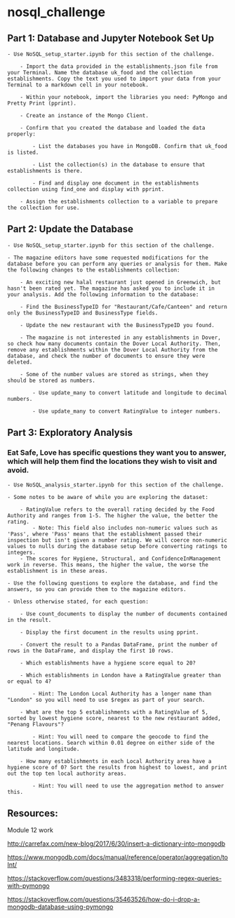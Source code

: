 # nosql_challenge

## Part 1: Database and Jupyter Notebook Set Up
	- Use NoSQL_setup_starter.ipynb for this section of the challenge.

		- Import the data provided in the establishments.json file from your Terminal. Name the database uk_food and the collection establishments. Copy the text you used to import your data from your Terminal to a markdown cell in your notebook.

		- Within your notebook, import the libraries you need: PyMongo and Pretty Print (pprint).

		- Create an instance of the Mongo Client.

		- Confirm that you created the database and loaded the data properly:
		
			- List the databases you have in MongoDB. Confirm that uk_food is listed.
			
			- List the collection(s) in the database to ensure that establishments is there.
			
			- Find and display one document in the establishments collection using find_one and display with pprint.

		- Assign the establishments collection to a variable to prepare the collection for use.

## Part 2: Update the Database

	- Use NoSQL_setup_starter.ipynb for this section of the challenge.

	- The magazine editors have some requested modifications for the database before you can perform any queries or analysis for them. Make the following changes to the establishments collection:

		- An exciting new halal restaurant just opened in Greenwich, but hasn't been rated yet. The magazine has asked you to include it in your analysis. Add the following information to the database:
		
		- Find the BusinessTypeID for "Restaurant/Cafe/Canteen" and return only the BusinessTypeID and BusinessType fields.
		
		- Update the new restaurant with the BusinessTypeID you found.

		- The magazine is not interested in any establishments in Dover, so check how many documents contain the Dover Local Authority. Then, remove any establishments within the Dover Local Authority from the database, and check the number of documents to ensure they were deleted.

		- Some of the number values are stored as strings, when they should be stored as numbers.

			- Use update_many to convert latitude and longitude to decimal numbers.
			
			- Use update_many to convert RatingValue to integer numbers.

## Part 3: Exploratory Analysis

### Eat Safe, Love has specific questions they want you to answer, which will help them find the locations they wish to visit and avoid.

	- Use NoSQL_analysis_starter.ipynb for this section of the challenge.

	- Some notes to be aware of while you are exploring the dataset:

		- RatingValue refers to the overall rating decided by the Food Authority and ranges from 1-5. The higher the value, the better the rating.
			- Note: This field also includes non-numeric values such as 'Pass', where 'Pass' means that the establishment passed their inspection but isn't given a number rating. We will coerce non-numeric values to nulls during the database setup before converting ratings to integers.
		- The scores for Hygiene, Structural, and ConfidenceInManagement work in reverse. This means, the higher the value, the worse the establishment is in these areas.

	- Use the following questions to explore the database, and find the answers, so you can provide them to the magazine editors.

	- Unless otherwise stated, for each question:

		- Use count_documents to display the number of documents contained in the result.

		- Display the first document in the results using pprint.

		- Convert the result to a Pandas DataFrame, print the number of rows in the DataFrame, and display the first 10 rows.

		- Which establishments have a hygiene score equal to 20?

		- Which establishments in London have a RatingValue greater than or equal to 4?

			- Hint: The London Local Authority has a longer name than "London" so you will need to use $regex as part of your search.

		- What are the top 5 establishments with a RatingValue of 5, sorted by lowest hygiene score, nearest to the new restaurant added, "Penang Flavours"?

			- Hint: You will need to compare the geocode to find the nearest locations. Search within 0.01 degree on either side of the latitude and longitude.

		- How many establishments in each Local Authority area have a hygiene score of 0? Sort the results from highest to lowest, and print out the top ten local authority areas.

			- Hint: You will need to use the aggregation method to answer this.

## Resources:
Module 12 work

http://carrefax.com/new-blog/2017/6/30/insert-a-dictionary-into-mongodb

https://www.mongodb.com/docs/manual/reference/operator/aggregation/toInt/

https://stackoverflow.com/questions/3483318/performing-regex-queries-with-pymongo

https://stackoverflow.com/questions/35463526/how-do-i-drop-a-mongodb-database-using-pymongo